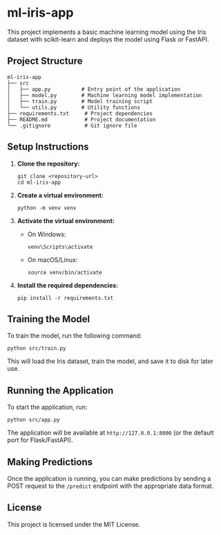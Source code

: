 # ml-iris-app

This project implements a basic machine learning model using the Iris dataset with scikit-learn and deploys the model using Flask or FastAPI.

## Project Structure

```
ml-iris-app
├── src
│   ├── app.py          # Entry point of the application
│   ├── model.py        # Machine learning model implementation
│   ├── train.py        # Model training script
│   └── utils.py        # Utility functions
├── requirements.txt     # Project dependencies
├── README.md            # Project documentation
└── .gitignore           # Git ignore file
```

## Setup Instructions

1. **Clone the repository:**
   ```
   git clone <repository-url>
   cd ml-iris-app
   ```

2. **Create a virtual environment:**
   ```
   python -m venv venv
   ```

3. **Activate the virtual environment:**
   - On Windows:
     ```
     venv\Scripts\activate
     ```
   - On macOS/Linux:
     ```
     source venv/bin/activate
     ```

4. **Install the required dependencies:**
   ```
   pip install -r requirements.txt
   ```

## Training the Model

To train the model, run the following command:
```
python src/train.py
```
This will load the Iris dataset, train the model, and save it to disk for later use.

## Running the Application

To start the application, run:
```
python src/app.py
```
The application will be available at `http://127.0.0.1:8000` (or the default port for Flask/FastAPI).

## Making Predictions

Once the application is running, you can make predictions by sending a POST request to the `/predict` endpoint with the appropriate data format.

## License

This project is licensed under the MIT License.